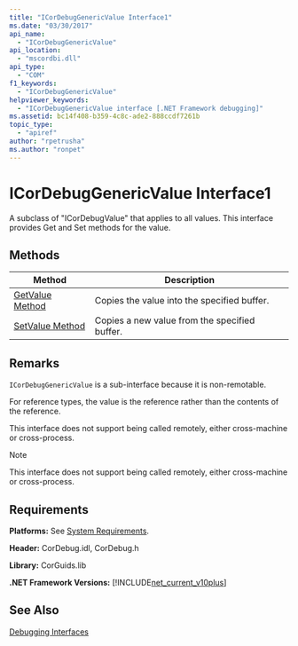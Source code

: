 ```yaml
---
title: "ICorDebugGenericValue Interface1"
ms.date: "03/30/2017"
api_name: 
  - "ICorDebugGenericValue"
api_location: 
  - "mscordbi.dll"
api_type: 
  - "COM"
f1_keywords: 
  - "ICorDebugGenericValue"
helpviewer_keywords: 
  - "ICorDebugGenericValue interface [.NET Framework debugging]"
ms.assetid: bc14f408-b359-4c8c-ade2-888ccdf7261b
topic_type: 
  - "apiref"
author: "rpetrusha"
ms.author: "ronpet"
---
```

# ICorDebugGenericValue Interface1
A subclass of "ICorDebugValue" that applies to all values. This interface provides Get and Set methods for the value.  
  
## Methods  
  
|Method|Description|  
|------------|-----------------|  
|[GetValue Method](../../../../docs/framework/unmanaged-api/debugging/icordebuggenericvalue-getvalue-method.md)|Copies the value into the specified buffer.|  
|[SetValue Method](../../../../docs/framework/unmanaged-api/debugging/icordebuggenericvalue-setvalue-method.md)|Copies a new value from the specified buffer.|  
  
## Remarks  
 `ICorDebugGenericValue` is a sub-interface because it is non-remotable.  
  
 For reference types, the value is the reference rather than the contents of the reference.  
  
 This interface does not support being called remotely, either cross-machine or cross-process.  
  
> [!NOTE]
>  This interface does not support being called remotely, either cross-machine or cross-process.  
  
## Requirements  
 **Platforms:** See [System Requirements](../../../../docs/framework/get-started/system-requirements.md).  
  
 **Header:** CorDebug.idl, CorDebug.h  
  
 **Library:** CorGuids.lib  
  
 **.NET Framework Versions:** [!INCLUDE[net_current_v10plus](../../../../includes/net-current-v10plus-md.md)]  
  
## See Also  
    
 [Debugging Interfaces](../../../../docs/framework/unmanaged-api/debugging/debugging-interfaces.md)
